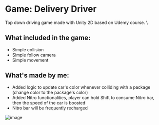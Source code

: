 # Game: Delivery Driver
Top down driving game made with Unity 2D based on Udemy course. \
## What included in the game:
- Simple collision
- Simple follow camera
- Simple movement

## What's made by me:
- Added logic to update car's color whenever colliding with a package (change color to the package's color)
- Added Nitro functionalities, player can hold Shift to consume Nitro bar, then the speed of the car is boosted
- Nitro bar will be frequently recharged

![image](https://user-images.githubusercontent.com/22948637/224524877-fca068ac-93dc-484d-b9cc-c4cbacf31ef9.png)
